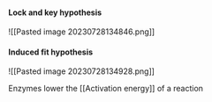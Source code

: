 #### Lock and key hypothesis
![[Pasted image 20230728134846.png]]

#### Induced fit hypothesis
![[Pasted image 20230728134928.png]]

Enzymes lower the [[Activation energy]] of a reaction
